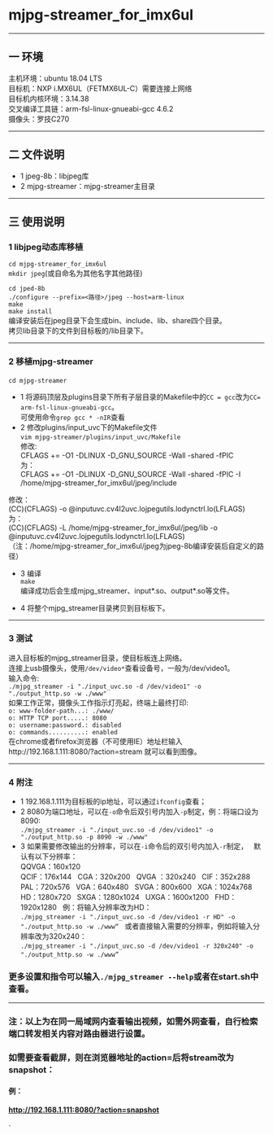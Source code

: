# mjpg-streamer_for_imx6ul
---  

## 一 环境  
主机环境：ubuntu 18.04 LTS  
目标机：NXP i.MX6UL（FETMX6UL-C）需要连接上网络  
目标机内核环境：3.14.38  
交叉编译工具链：arm-fsl-linux-gnueabi-gcc 4.6.2  
摄像头：罗技C270  

---  

## 二 文件说明  
* 1 jpeg-8b：libjpeg库  
* 2 mjpg-streamer：mjpg-streamer主目录  

---  

## 三 使用说明  
### 1 libjpeg动态库移植  
`cd mjpg-streamer_for_imx6ul`  
`mkdir jpeg`(或自命名为其他名字其他路径)  

`cd jped-8b`  
`./configure --prefix=<路径>/jpeg --host=arm-linux`  
`make`  
`make install`  
编译安装后在jpeg目录下会生成bin、include、lib、share四个目录。  
拷贝lib目录下的文件到目标板的/lib目录下。  

---
### 2 移植mjpg-streamer  
`cd mjpg-streamer`   
* 1 将源码顶层及plugins目录下所有子层目录的Makefile中的`CC = gcc`改为`CC= arm-fsl-linux-gnueabi-gcc`。  
可使用命令`grep gcc * -nIR`查看    
* 2 修改plugins/input_uvc下的Makefile文件  
`vim mjpg-streamer/plugins/input_uvc/Makefile`  
修改:  
CFLAGS += -O1 -DLINUX -D_GNU_SOURCE -Wall -shared -fPIC  
为：  
CFLAGS += -O1 -DLINUX -D_GNU_SOURCE -Wall -shared -fPIC -I /home/mjpg-streamer_for_imx6ul/jpeg/include  

修改：  
(CC)(CFLAGS) -o @inputuvc.cv4l2uvc.lojpegutils.lodynctrl.lo(LFLAGS)  
为：  
(CC)(CFLAGS) -L /home/mjpg-streamer_for_imx6ul/jpeg/lib -o @inputuvc.cv4l2uvc.lojpegutils.lodynctrl.lo(LFLAGS)  
（注：/home/mjpg-streamer_for_imx6ul/jpeg为jpeg-8b编译安装后自定义的路径）  

* 3 编译  
`make`  
编译成功后会生成mjpg_streamer、input*.so、output*.so等文件。  

* 4 将整个mjpg_streamer目录拷贝到目标板下。  

---  
### 3 测试  
进入目标板的mjpg_streamer目录，使目标板连上网络。  
连接上usb摄像头，使用`/dev/video*`查看设备号，一般为/dev/video1。  
输入命令:  
`./mjpg_streamer -i "./input_uvc.so -d /dev/video1" -o "./output_http.so -w ./www"`  
如果工作正常，摄像头工作指示灯亮起，终端上最终打印:  
`o: www-folder-path...: ./www/`  
`o: HTTP TCP port.....: 8080`  
`o: username:password.: disabled`  
`o: commands..........: enabled`  
在chrome或者firefox浏览器（不可使用IE）地址栏输入http://192.168.1.111:8080/?action=stream 就可以看到图像。  

---  

### 4 附注  
* 1 192.168.1.111为目标板的ip地址，可以通过`ifconfig`查看；  
* 2 8080为端口地址，可以在`-o`命令后双引号内加入`-p`制定，例：将端口设为8090:  
`./mjpg_streamer -i "./input_uvc.so -d /dev/video1" -o "./output_http.so -p 8090 -w ./www"`  
* 3 如果需要修改输出的分辨率，可以在`-i`命令后的双引号内加入`-r`制定，  
默认有以下分辨率：  
QQVGA：160x120  
QCIF：176x144  
CGA：320x200  
QVGA ：320x240  
CIF：352x288  
PAL：720x576  
VGA：640x480  
SVGA：800x600  
XGA：1024x768  
HD：1280x720  
SXGA：1280x1024  
UXGA：1600x1200  
FHD：1920x1280  
例：将输入分辨率改为HD：  
`./mjpg_streamer -i "./input_uvc.so -d /dev/video1 -r HD" -o "./output_http.so -w ./www“`  
或者直接输入需要的分辨率，例如将输入分辨率改为320x240：  
`./mjpg_streamer -i "./input_uvc.so -d /dev/video1 -r 320x240" -o "./output_http.so -w ./www”`   
  
### 更多设置和指令可以输入`./mjpg_streamer --help`或者在start.sh中查看。  

---  
### 注：以上为在同一局域网内查看输出视频，如需外网查看，自行检索端口转发相关内容对路由器进行设置。  
### 如需要查看截屏，则在浏览器地址的action=后将stream改为snapshot：  
#### 例：  
#### http://192.168.1.111:8080/?action=snapshot


`









